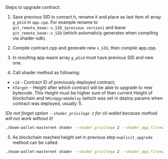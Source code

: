 Steps to upgrade contract:

1. Save previous SID in conract.h, rename it and place as last item of array `g_pSid` in `app.cpp`. For example rename to `git_remote_beam::s_SID_{previous version}` and leave `git_remote_beam::s_SID` (which automaticly generates when compiling via shader-sdk).

2. Compile contract.cpp and generate new `s_SID`, then compile app.cpp.

3. In resulting app.wasm array `g_pSid` must have previous SID and new one.

4. Call shader method as following:

- `cid` - Contract ID of previously deployed contract;
- `hTarget` - Height after which contract will be able to upgrade to new bytecode. This Height must be higher sum of than current Height of blockchain and `hMinUpgradeDelay` (which was set in deploy params when contract was deployed, usually 1).

*!Do not forget option `--shader_privilege 2` for cli-wallet because method will not work without it!*

```bash
./beam-wallet-masternet shader --shader_privilege 2 --shader_app_file=app.wasm --shader_args='role=manager,action=schedule_upgrade,cid=cid,hTarget=hTarget,approve_mask=1' --shader_contract_file=contract.wasm
```

5. As blockchain reached height set in previous step `explicit_upgrade` method can be called.

```bash
./beam-wallet-masternet shader --shader_privilege 2 --shader_app_file=app.wasm --shader_args='role=manager,action=explicit_upgrade,cid=fc3a38836e99ee501c679935bbbdc30f1e1ac568b263d7bffb1add2aaf16ce57' --shader_contract_file=contract.wasm
```


